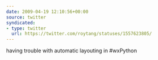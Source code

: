 ```yaml
---
date: 2009-04-19 12:10:56+00:00
source: twitter
syndicated:
- type: twitter
  url: https://twitter.com/roytang/statuses/1557623805/
---
```


having trouble with automatic layouting in #wxPython